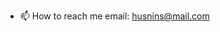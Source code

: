 
- 📫 How to reach me email: husnins@mail.com

<!---
sano84/sano84 is a ✨ special ✨ repository because its `README.md` (this file) appears on your GitHub profile.
You can click the Preview link to take a look at your changes.
--->
